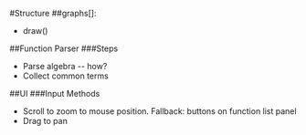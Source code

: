 #Structure
##graphs[]:
* draw()

##Function Parser
###Steps
* Parse algebra -- how?
* Collect common terms


##UI
###Input Methods
* Scroll to zoom to mouse position. Fallback: buttons on function list panel
* Drag to pan
